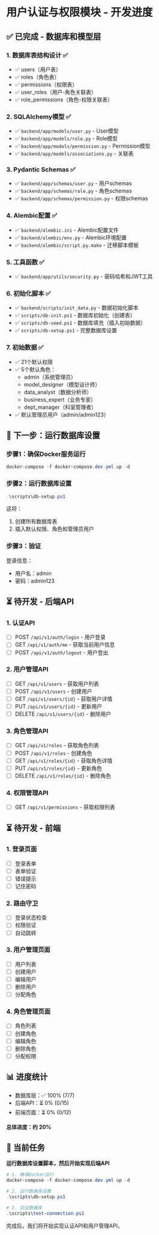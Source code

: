 # 用户认证与权限模块 - 开发进度

## ✅ 已完成 - 数据库和模型层

### 1. 数据库表结构设计 ✅
- ✅ users（用户表）
- ✅ roles（角色表）
- ✅ permissions（权限表）
- ✅ user_roles（用户-角色关联表）
- ✅ role_permissions（角色-权限关联表）

### 2. SQLAlchemy模型 ✅
- ✅ `backend/app/models/user.py` - User模型
- ✅ `backend/app/models/role.py` - Role模型
- ✅ `backend/app/models/permission.py` - Permission模型
- ✅ `backend/app/models/associations.py` - 关联表

### 3. Pydantic Schemas ✅
- ✅ `backend/app/schemas/user.py` - 用户schemas
- ✅ `backend/app/schemas/role.py` - 角色schemas
- ✅ `backend/app/schemas/permission.py` - 权限schemas

### 4. Alembic配置 ✅
- ✅ `backend/alembic.ini` - Alembic配置文件
- ✅ `backend/alembic/env.py` - Alembic环境配置
- ✅ `backend/alembic/script.py.mako` - 迁移脚本模板

### 5. 工具函数 ✅
- ✅ `backend/app/utils/security.py` - 密码哈希和JWT工具

### 6. 初始化脚本 ✅
- ✅ `backend/scripts/init_data.py` - 数据初始化脚本
- ✅ `scripts/db-init.ps1` - 数据库初始化（创建表）
- ✅ `scripts/db-seed.ps1` - 数据库填充（插入初始数据）
- ✅ `scripts/db-setup.ps1` - 完整数据库设置

### 7. 初始数据 ✅
- ✅ 21个默认权限
- ✅ 5个默认角色：
  - admin（系统管理员）
  - model_designer（模型设计师）
  - data_analyst（数据分析师）
  - business_expert（业务专家）
  - dept_manager（科室管理者）
- ✅ 默认管理员用户（admin/admin123）

## 🚀 下一步：运行数据库设置

### 步骤1：确保Docker服务运行

```powershell
docker-compose -f docker-compose.dev.yml up -d
```

### 步骤2：运行数据库设置

```powershell
.\scripts\db-setup.ps1
```

这将：
1. 创建所有数据库表
2. 插入默认权限、角色和管理员用户

### 步骤3：验证

登录信息：
- 用户名：admin
- 密码：admin123

## ⏳ 待开发 - 后端API

### 1. 认证API
- [ ] POST `/api/v1/auth/login` - 用户登录
- [ ] GET `/api/v1/auth/me` - 获取当前用户信息
- [ ] POST `/api/v1/auth/logout` - 用户登出

### 2. 用户管理API
- [ ] GET `/api/v1/users` - 获取用户列表
- [ ] POST `/api/v1/users` - 创建用户
- [ ] GET `/api/v1/users/{id}` - 获取用户详情
- [ ] PUT `/api/v1/users/{id}` - 更新用户
- [ ] DELETE `/api/v1/users/{id}` - 删除用户

### 3. 角色管理API
- [ ] GET `/api/v1/roles` - 获取角色列表
- [ ] POST `/api/v1/roles` - 创建角色
- [ ] GET `/api/v1/roles/{id}` - 获取角色详情
- [ ] PUT `/api/v1/roles/{id}` - 更新角色
- [ ] DELETE `/api/v1/roles/{id}` - 删除角色

### 4. 权限管理API
- [ ] GET `/api/v1/permissions` - 获取权限列表

## ⏳ 待开发 - 前端

### 1. 登录页面
- [ ] 登录表单
- [ ] 表单验证
- [ ] 错误提示
- [ ] 记住密码

### 2. 路由守卫
- [ ] 登录状态检查
- [ ] 权限验证
- [ ] 自动跳转

### 3. 用户管理页面
- [ ] 用户列表
- [ ] 创建用户
- [ ] 编辑用户
- [ ] 删除用户
- [ ] 分配角色

### 4. 角色管理页面
- [ ] 角色列表
- [ ] 创建角色
- [ ] 编辑角色
- [ ] 删除角色
- [ ] 分配权限

## 📊 进度统计

- 数据库层：✅ 100% (7/7)
- 后端API：⏳ 0% (0/15)
- 前端页面：⏳ 0% (0/12)

**总体进度：约 20%**

## 🎯 当前任务

**运行数据库设置脚本，然后开始实现后端API**

```powershell
# 1. 确保Docker运行
docker-compose -f docker-compose.dev.yml up -d

# 2. 运行数据库设置
.\scripts\db-setup.ps1

# 3. 验证数据库
.\scripts\test-connection.ps1
```

完成后，我们将开始实现认证API和用户管理API。
